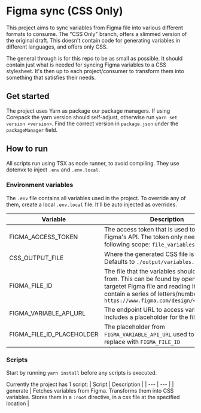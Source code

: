 # Figma sync (CSS Only)
This project aims to sync variables from Figma file into various different formats to consume. The "CSS Only" branch, offers a slimmed version of the original draft. This doesn't contain code for generating variables in different languages, and offers only CSS.

The general through is for this repo to be as small as possible. It should contain just what is needed for syncing Figma variables to a CSS stylesheet. It's then up to each project/consumer to transform them into something that satisfies their needs.

## Get started
The project uses Yarn as package our package managers. If using Corepack the yarn version should self-adjust, otherwise run `yarn set version <version>`. Find the correct version in `package.json` under the `packageManager` field.

## How to run
All scripts run using TSX as node runner, to avoid compiling. They use dotenvx to inject `.env` and `.env.local`.

### Environment variables
The `.env` file contains all variables used in the project. To override any of them, create a local  `.env.local` file. It'll be auto injected as overrides.

| Variable | Description |
| --- | --- |
| FIGMA_ACCESS_TOKEN | The access token that is used to access Figma's API. The token only needs the following scope: `file_variables:read` |
| CSS_OUTPUT_FILE | Where the generated CSS file is placed. Defaults to `./output/variables.css` |
| FIGMA_FILE_ID | The file that the variables should be read from. This can be found by opening the targetet Figma file and reading it's url. It'll contain a series of letters/numbers. Eg. `https://www.figma.com/design/<FileId>/...` |
| FIGMA_VARIABLE_API_URL | The endpoint URL to access variables. Includes a placeholder for the fileId. |
| FIGMA_FILE_ID_PLACEHOLDER | The placeholder from `FIGMA_VARIABLE_API_URL` used to search and replace with `FIGMA_FILE_ID` |

### Scripts
Start by running `yarn install` before any scripts is executed.

Currently the project has 1 script:
| Script | Description |
| --- | --- |
| generate | Fetches variables from Figma. Transforms them into CSS variables. Stores them in a `:root` directive, in a css file at the specified location |
